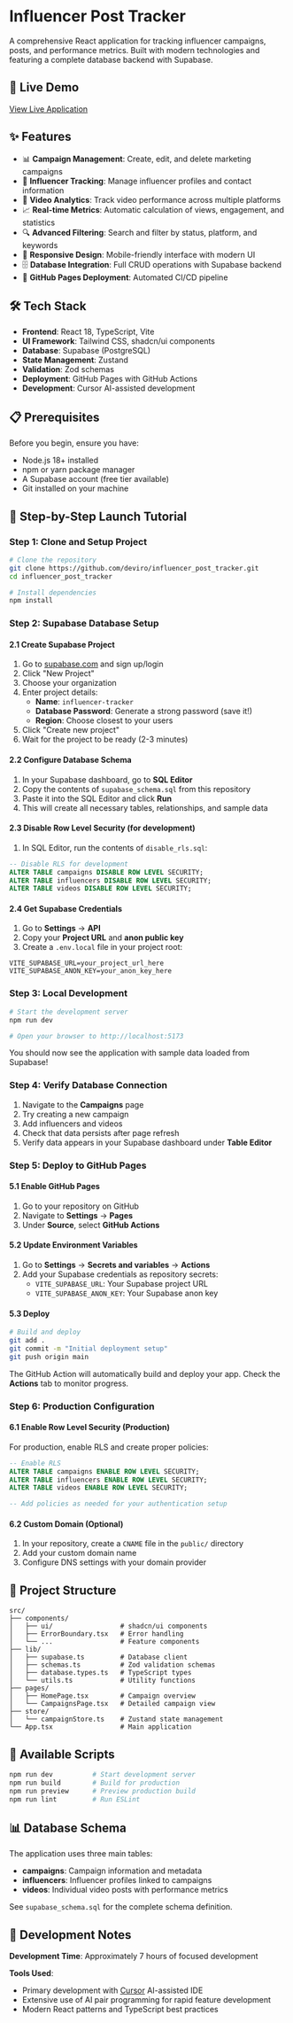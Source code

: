 # Influencer Post Tracker

A comprehensive React application for tracking influencer campaigns, posts, and performance metrics. Built with modern technologies and featuring a complete database backend with Supabase.

## 🚀 Live Demo

[View Live Application](https://deviro.github.io/influencer_post_tracker/)

## ✨ Features

- 📊 **Campaign Management**: Create, edit, and delete marketing campaigns
- 👥 **Influencer Tracking**: Manage influencer profiles and contact information
- 🎥 **Video Analytics**: Track video performance across multiple platforms
- 📈 **Real-time Metrics**: Automatic calculation of views, engagement, and statistics
- 🔍 **Advanced Filtering**: Search and filter by status, platform, and keywords
- 📱 **Responsive Design**: Mobile-friendly interface with modern UI
- 🗄️ **Database Integration**: Full CRUD operations with Supabase backend
- 🚀 **GitHub Pages Deployment**: Automated CI/CD pipeline

## 🛠️ Tech Stack

- **Frontend**: React 18, TypeScript, Vite
- **UI Framework**: Tailwind CSS, shadcn/ui components
- **Database**: Supabase (PostgreSQL)
- **State Management**: Zustand
- **Validation**: Zod schemas
- **Deployment**: GitHub Pages with GitHub Actions
- **Development**: Cursor AI-assisted development

## 📋 Prerequisites

Before you begin, ensure you have:

- Node.js 18+ installed
- npm or yarn package manager
- A Supabase account (free tier available)
- Git installed on your machine

## 🚀 Step-by-Step Launch Tutorial

### Step 1: Clone and Setup Project

```bash
# Clone the repository
git clone https://github.com/deviro/influencer_post_tracker.git
cd influencer_post_tracker

# Install dependencies
npm install
```

### Step 2: Supabase Database Setup

#### 2.1 Create Supabase Project

1. Go to [supabase.com](https://supabase.com) and sign up/login
2. Click "New Project"
3. Choose your organization
4. Enter project details:
   - **Name**: `influencer-tracker`
   - **Database Password**: Generate a strong password (save it!)
   - **Region**: Choose closest to your users
5. Click "Create new project"
6. Wait for the project to be ready (2-3 minutes)

#### 2.2 Configure Database Schema

1. In your Supabase dashboard, go to **SQL Editor**
2. Copy the contents of `supabase_schema.sql` from this repository
3. Paste it into the SQL Editor and click **Run**
4. This will create all necessary tables, relationships, and sample data

#### 2.3 Disable Row Level Security (for development)

1. In SQL Editor, run the contents of `disable_rls.sql`:
```sql
-- Disable RLS for development
ALTER TABLE campaigns DISABLE ROW LEVEL SECURITY;
ALTER TABLE influencers DISABLE ROW LEVEL SECURITY;
ALTER TABLE videos DISABLE ROW LEVEL SECURITY;
```

#### 2.4 Get Supabase Credentials

1. Go to **Settings** → **API**
2. Copy your **Project URL** and **anon public key**
3. Create a `.env.local` file in your project root:

```env
VITE_SUPABASE_URL=your_project_url_here
VITE_SUPABASE_ANON_KEY=your_anon_key_here
```

### Step 3: Local Development

```bash
# Start the development server
npm run dev

# Open your browser to http://localhost:5173
```

You should now see the application with sample data loaded from Supabase!

### Step 4: Verify Database Connection

1. Navigate to the **Campaigns** page
2. Try creating a new campaign
3. Add influencers and videos
4. Check that data persists after page refresh
5. Verify data appears in your Supabase dashboard under **Table Editor**

### Step 5: Deploy to GitHub Pages

#### 5.1 Enable GitHub Pages

1. Go to your repository on GitHub
2. Navigate to **Settings** → **Pages**
3. Under **Source**, select **GitHub Actions**

#### 5.2 Update Environment Variables

1. Go to **Settings** → **Secrets and variables** → **Actions**
2. Add your Supabase credentials as repository secrets:
   - `VITE_SUPABASE_URL`: Your Supabase project URL
   - `VITE_SUPABASE_ANON_KEY`: Your Supabase anon key

#### 5.3 Deploy

```bash
# Build and deploy
git add .
git commit -m "Initial deployment setup"
git push origin main
```

The GitHub Action will automatically build and deploy your app. Check the **Actions** tab to monitor progress.

### Step 6: Production Configuration

#### 6.1 Enable Row Level Security (Production)

For production, enable RLS and create proper policies:

```sql
-- Enable RLS
ALTER TABLE campaigns ENABLE ROW LEVEL SECURITY;
ALTER TABLE influencers ENABLE ROW LEVEL SECURITY;
ALTER TABLE videos ENABLE ROW LEVEL SECURITY;

-- Add policies as needed for your authentication setup
```

#### 6.2 Custom Domain (Optional)

1. In your repository, create a `CNAME` file in the `public/` directory
2. Add your custom domain name
3. Configure DNS settings with your domain provider

## 📁 Project Structure

```
src/
├── components/
│   ├── ui/                 # shadcn/ui components
│   ├── ErrorBoundary.tsx   # Error handling
│   └── ...                 # Feature components
├── lib/
│   ├── supabase.ts         # Database client
│   ├── schemas.ts          # Zod validation schemas
│   ├── database.types.ts   # TypeScript types
│   └── utils.ts            # Utility functions
├── pages/
│   ├── HomePage.tsx        # Campaign overview
│   └── CampaignsPage.tsx   # Detailed campaign view
├── store/
│   └── campaignStore.ts    # Zustand state management
└── App.tsx                 # Main application
```

## 🔧 Available Scripts

```bash
npm run dev          # Start development server
npm run build        # Build for production
npm run preview      # Preview production build
npm run lint         # Run ESLint
```

## 📊 Database Schema

The application uses three main tables:

- **campaigns**: Campaign information and metadata
- **influencers**: Influencer profiles linked to campaigns
- **videos**: Individual video posts with performance metrics

See `supabase_schema.sql` for the complete schema definition.


## 📝 Development Notes

**Development Time**: Approximately 7 hours of focused development

**Tools Used**: 
- Primary development with [Cursor](https://cursor.sh/) AI-assisted IDE
- Extensive use of AI pair programming for rapid feature development
- Modern React patterns and TypeScript best practices

